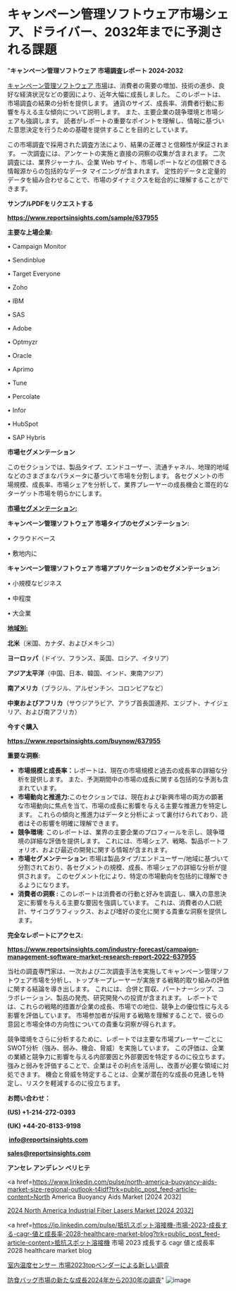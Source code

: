 # キャンペーン管理ソフトウェア市場シェア、ドライバー、2032年までに予測される課題

"<strong>キャンペーン管理ソフトウェア 市場調査レポート 2024-2032</strong>

<a href=https://www.reportsinsights.com/sample/637955>キャンペーン管理ソフトウェア 市場</a>は、消費者の需要の増加、技術の進歩、良好な経済状況などの要因により、近年大幅に成長しました。 このレポートは、市場調査の結果の分析を提供します。 通貨のサイズ、成長率、消費者行動に影響を与える主な傾向について説明します。 また、主要企業の競争環境と市場シェアも強調します。 読者がレポートの重要なポイントを理解し、情報に基づいた意思決定を行うための基礎を提供することを目的としています。

この市場調査で採用された調査方法により、結果の正確さと信頼性が保証されます。 一次調査には、アンケートの実施と直接の洞察の収集が含まれます。 二次調査には、業界ジャーナル、企業 Web サイト、市場レポートなどの信頼できる情報源からの包括的なデータ マイニングが含まれます。 定性的データと定量的データを組み合わせることで、市場のダイナミクスを総合的に理解することができます。

<strong><b>サンプルPDFをリクエストする</b></strong>

<a href=https://www.reportsinsights.com/sample/637955><strong><u>https://www.reportsinsights.com/sample/637955</u></strong></a>

<strong>主要な上場企業:</strong>

• Campaign Monitor

• Sendinblue

• Target Everyone

• Zoho

• IBM

• SAS

• Adobe

• Optmyzr

• Oracle

• Aprimo

• Tune

• Percolate

• Infor

• HubSpot

• SAP Hybris

<strong>市場セグメンテーション</strong>

このセクションでは、製品タイプ、エンドユーザー、流通チャネル、地理的地域などのさまざまなパラメータに基づいて市場を分割します。 各セグメントの市場規模、成長率、市場シェアを分析して、業界プレーヤーの成長機会と潜在的なターゲット市場を明らかにします。

<strong><u>市場セグメンテーション</u></strong><strong><u>:</u></strong>

<strong>キャンペーン管理ソフトウェア 市場タイプのセグメンテーション:</strong>

• クラウドベース

• 敷地内に

<strong>キャンペーン管理ソフトウェア 市場アプリケーションのセグメンテーション:</strong>

• 小規模なビジネス

• 中程度

• 大企業

<strong><u>地域別</u></strong><strong><u>:</u></strong>

<strong>北米</strong>（米国、カナダ、およびメキシコ）

<strong>ヨーロッパ</strong>（ドイツ、フランス、英国、ロシア、イタリア）

<strong>アジア太平洋</strong>（中国、日本、韓国、インド、東南アジア）

<strong>南アメリカ</strong>（ブラジル、アルゼンチン、コロンビアなど）

<strong>中東およびアフリカ</strong>（サウジアラビア、アラブ首長国連邦、エジプト、ナイジェリア、および南アフリカ）

<strong>今すぐ購入</strong>

<a href=https://www.reportsinsights.com/buynow/637955><strong><u>https://www.reportsinsights.com/buynow/637955</u></strong></a>

<strong>重要な洞察:</strong>
<ul>
  <li><strong>市場規模と成長率：</strong>レポートは、現在の市場規模と過去の成長率の詳細な分析を提供します。 また、予測期間中の市場の成長に関する包括的な予測も含まれています。</li>
  <li><strong>市場動向と推進力:</strong>このセクションでは、現在および新興市場の両方の顕著な市場動向に焦点を当て、市場の成長に影響を与える主要な推進力を特定します。 これらの傾向と推進力はデータと分析によって裏付けられており、読者はその影響を明確に理解できます。</li>
  <li><strong>競争環境</strong>: このレポートは、業界の主要企業のプロフィールを示し、競争環境の詳細な評価を提供します。 これには、市場シェア、戦略、製品ポートフォリオ、および最近の開発に関する情報が含まれます。</li>
  <li><strong>市場セグメンテーション: </strong>市場は製品タイプ/エンドユーザー/地域に基づいて分割されており、各セグメントの規模、成長、市場シェアの詳細な分析が提供されます。 このセグメント化により、特定の市場動向を包括的に理解できるようになります。</li>
  <li><strong>消費者の洞察 : </strong>このレポートは消費者の行動と好みを調査し、購入の意思決定に影響を与える主要な要因を強調しています。 これは、消費者の人口統計、サイコグラフィックス、および嗜好の変化に関する貴重な洞察を提供します。</li>
</ul>
<strong>完全なレポートにアクセス:</strong>

<a href=https://www.reportsinsights.com/industry-forecast/campaign-management-software-market-research-report-2022-637955><strong><u><b>https://www.reportsinsights.com/industry-forecast/campaign-management-software-market-research-report-2022-637955</b></u></strong></a>

当社の調査専門家は、一次および二次調査手法を実施してキャンペーン管理ソフトウェア市場を分析し、トップキープレーヤーが実施する戦略的取り組みの評価に関する結論を導き出します。 これには、合併と買収、パートナーシップ、コラボレーション、製品の発売、研究開発への投資が含まれます。 レポートでは、これらの戦略的措置が企業の成長、市場での地位、競争上の優位性に与える影響を評価しています。 市場参加者が採用する戦略を理解することで、彼らの意図と市場全体の方向性についての貴重な洞察が得られます。

競争環境をさらに分析するために、レポートでは主要な市場プレーヤーごとにSWOT分析（強み、弱み、機会、脅威）を実施しています。 この評価は、企業の業績と競争力に影響を与える内部要因と外部要因を特定するのに役立ちます。 強みと弱みを評価することで、企業はその利点を活用し、改善が必要な領域に対処できます。 機会と脅威を特定することは、企業が潜在的な成長の見通しを特定し、リスクを軽減するのに役立ちます。

<strong>お問い合わせ：</strong>

<strong>(US) +1-214-272-0393</strong>

<strong>(UK) +44-20-8133-9198</strong>

<strong> </strong><a href=info@reportsinsights.com><strong><u>info@reportsinsights.com</u></strong></a>

<a href=sales@reportsinsights.com><strong><u>sales@reportsinsights.com</u></strong></a>

<strong>アンセレ アンデレン ベリヒテ</strong>

<a href=https://www.linkedin.com/pulse/north-america-buoyancy-aids-market-size-regional-outlook-t4idf?trk=public_post_feed-article-content>North America Buoyancy Aids Market [2024 2032]</a>

<a href=https://www.linkedin.com/pulse/2024-north-america-industrial-fiber-lasers-market-fdp3f/>2024 North America Industrial Fiber Lasers Market [2024 2032]</a>

<a href=https://jp.linkedin.com/pulse/抵抗スポット溶接機-市場-2023-成長する-cagr-値と成長率-2028-healthcare-market-blog?trk=public_post_feed-article-content>抵抗スポット溶接機 市場 2023 成長する cagr 値と成長率 2028 healthcare market blog</a>

<a href=https://www.linkedin.com/pulse/室内温度センサー-市場2023topベンダーによる新しい調査-reports-insights-expert/>室内温度センサー 市場2023topベンダーによる新しい調査</a>

<a href=https://www.linkedin.com/pulse/防食バッグ市場の新たな成長2024年から2030年の調査-tribunal-analytics-360-vln3f/>防食バッグ市場の新たな成長2024年から2030年の調査</a>"
![image](https://github.com/gayatrid12/RIgrowth/assets/158473851/131d4273-653f-441b-8680-563194cc351b)
